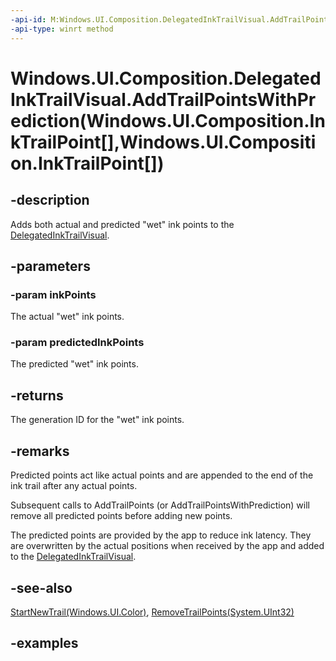 ```yaml
---
-api-id: M:Windows.UI.Composition.DelegatedInkTrailVisual.AddTrailPointsWithPrediction(Windows.UI.Composition.InkTrailPoint[],Windows.UI.Composition.InkTrailPoint[])
-api-type: winrt method
---
```


# Windows.UI.Composition.DelegatedInkTrailVisual.AddTrailPointsWithPrediction(Windows.UI.Composition.InkTrailPoint[],Windows.UI.Composition.InkTrailPoint[])

<!--
public uint AddTrailPointsWithPrediction (Windows.UI.Composition.InkTrailPoint[] inkPoints, Windows.UI.Composition.InkTrailPoint[] predictedInkPoints);
-->

## -description

Adds both actual and predicted "wet" ink points to the [DelegatedInkTrailVisual](delegatedinktrailvisual.md).

## -parameters

### -param inkPoints

The actual "wet" ink points.

### -param predictedInkPoints

The predicted "wet" ink points.

## -returns

The generation ID for the "wet" ink points.

## -remarks

Predicted points act like actual points and are appended to the end of the ink trail after any actual points.

Subsequent calls to AddTrailPoints (or AddTrailPointsWithPrediction) will remove all predicted points before adding new points.

The predicted points are provided by the app to reduce ink latency. They are overwritten by the actual positions when received by the app and added to the [DelegatedInkTrailVisual](delegatedinktrailvisual.md).

## -see-also

[StartNewTrail(Windows.UI.Color)](delegatedinktrailvisual_startnewtrail_529274255.md), [RemoveTrailPoints(System.UInt32)](delegatedinktrailvisual_removetrailpoints_175287411.md)

## -examples
